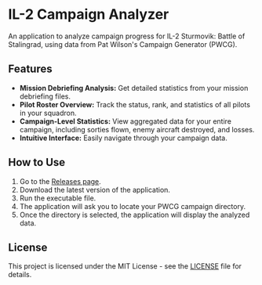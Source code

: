 # IL-2 Campaign Analyzer

An application to analyze campaign progress for IL-2 Sturmovik: Battle of Stalingrad, using data from Pat Wilson's Campaign Generator (PWCG).

## Features

*   **Mission Debriefing Analysis:** Get detailed statistics from your mission debriefing files.
*   **Pilot Roster Overview:** Track the status, rank, and statistics of all pilots in your squadron.
*   **Campaign-Level Statistics:** View aggregated data for your entire campaign, including sorties flown, enemy aircraft destroyed, and losses.
*   **Intuitive Interface:** Easily navigate through your campaign data.

## How to Use

1.  Go to the [Releases page](https://github.com/your-username/IL2_Campaign_Analyzer_v1.0/releases).
2.  Download the latest version of the application.
3.  Run the executable file.
4.  The application will ask you to locate your PWCG campaign directory.
5.  Once the directory is selected, the application will display the analyzed data.

## License

This project is licensed under the MIT License - see the [LICENSE](LICENSE) file for details.
